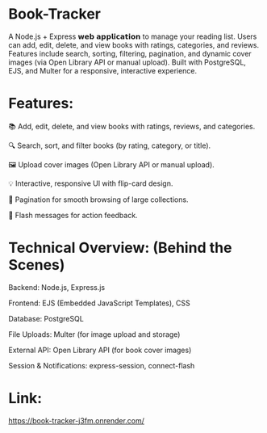 # Book-Tracker

A Node.js + Express 𝘄𝗲𝗯 𝗮𝗽𝗽𝗹𝗶𝗰𝗮𝘁𝗶𝗼𝗻 to manage your reading list. Users can add, edit, delete, and view books with ratings, categories, and reviews. Features include search, sorting, filtering, pagination, and dynamic cover images (via Open Library API or manual upload). Built with PostgreSQL, EJS, and Multer for a responsive, interactive experience.

# Features:

📚  Add, edit, delete, and view books with ratings, reviews, and categories.

🔍  Search, sort, and filter books (by rating, category, or title).

🖼️  Upload cover images (Open Library API or manual upload).

💡 Interactive, responsive UI with flip-card design.

📑 Pagination for smooth browsing of large collections.

🔔  Flash messages for action feedback.

# Technical Overview: (Behind the Scenes)

Backend: Node.js, Express.js

Frontend: EJS (Embedded JavaScript Templates), CSS

Database: PostgreSQL

File Uploads: Multer (for image upload and storage)

External API: Open Library API (for book cover images)

Session & Notifications: express-session, connect-flash

# Link:
https://book-tracker-j3fm.onrender.com/

